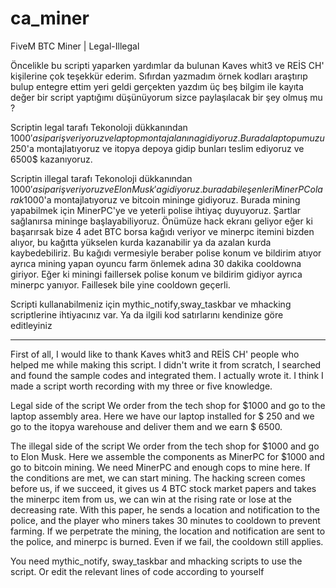 # ca_miner
FiveM BTC Miner | Legal-Illegal

Öncelikle bu scripti yaparken yardımlar da bulunan Kaves whit3 ve REİS CH' kişilerine çok teşekkür ederim. Sıfırdan yazmadım örnek kodları araştırıp bulup entegre ettim yeri geldi gerçekten yazdım üç beş bilgim ile kayıta değer bir script yaptığımı düşünüyorum sizce paylaşılacak bir şey olmuş mu ?

Scriptin legal tarafı 
Tekonoloji dükkanından 1000$'a sipariş veriyoruz ve laptop montaj alanına gidiyoruz. Burada laptopumuzu 250$'a montajlatıyoruz ve itopya depoya gidip bunları teslim ediyoruz ve 6500$ kazanıyoruz.

Scriptin illegal tarafı
Tekonoloji dükkanından 1000$'a sipariş veriyoruz ve Elon Musk'a gidiyoruz.
burada bileşenleri MinerPC olarak 1000$'a montajlatıyoruz ve bitcoin mininge gidiyoruz. Burada mining yapabilmek için MinerPC'ye ve yeterli polise ihtiyaç duyuyoruz. Şartlar sağlanırsa mininge başlayabiliyoruz. Önümüze hack ekranı geliyor eğer ki başarırsak bize 4 adet BTC borsa kağıdı veriyor ve minerpc itemini bizden alıyor, bu kağıtta yükselen kurda kazanabilir ya da azalan kurda kaybedebiliriz. Bu kağıdı vermesiyle beraber polise konum ve bildirim atıyor ayrıca mining yapan oyuncu farm önlemek adına 30 dakika cooldowna giriyor. Eğer ki miningi faillersek polise konum ve bildirim gidiyor ayrıca minerpc yanıyor. Faillesek bile yine cooldown geçerli.

Scripti kullanabilmeniz için mythic_notify,sway_taskbar ve mhacking scriptlerine ihtiyacınız var. Ya da ilgili kod satırlarını kendinize göre editleyiniz

-------------------------------------------------------------------------------------------------------------------------------------------------------------------------

First of all, I would like to thank Kaves whit3 and REİS CH' people who helped me while making this script. I didn't write it from scratch, I searched and found the sample codes and integrated them. I actually wrote it. I think I made a script worth recording with my three or five knowledge.

Legal side of the script
We order from the tech shop for $1000 and go to the laptop assembly area. Here we have our laptop installed for $ 250 and we go to the itopya warehouse and deliver them and we earn $ 6500.

The illegal side of the script
We order from the tech shop for $1000 and go to Elon Musk.
Here we assemble the components as MinerPC for $1000 and go to bitcoin mining. We need MinerPC and enough cops to mine here. If the conditions are met, we can start mining. The hacking screen comes before us, if we succeed, it gives us 4 BTC stock market papers and takes the minerpc item from us, we can win at the rising rate or lose at the decreasing rate. With this paper, he sends a location and notification to the police, and the player who miners takes 30 minutes to cooldown to prevent farming. If we perpetrate the mining, the location and notification are sent to the police, and minerpc is burned. Even if we fail, the cooldown still applies.

You need mythic_notify, sway_taskbar and mhacking scripts to use the script. Or edit the relevant lines of code according to yourself
